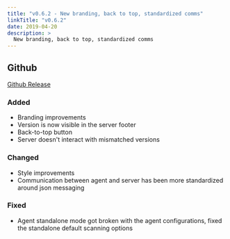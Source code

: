 ```yaml
---
title: "v0.6.2 - New branding, back to top, standardized comms"
linkTitle: "v0.6.2"
date: 2019-04-20
description: >
  New branding, back to top, standardized comms
---
```


## Github

[Github Release](https://github.com/natlas/natlas/releases/tag/v0.6.2)

### Added

* Branding improvements
* Version is now visible in the server footer
* Back-to-top button
* Server doesn't interact with mismatched versions

### Changed

* Style improvements
* Communication between agent and server has been more standardized around json messaging

### Fixed

* Agent standalone mode got broken with the agent configurations, fixed the standalone default scanning options
